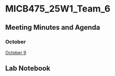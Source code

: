 # MICB475_25W1_Team_6

## Meeting Minutes and Agenda
  ### October
  [October 9](https://github.com/efayola/MICB475_25W1_Team_6/blob/49a7a8b095ca947553a80524fdf2763d62ee11c1/meetings/October_9.md)
## Lab Notebook
